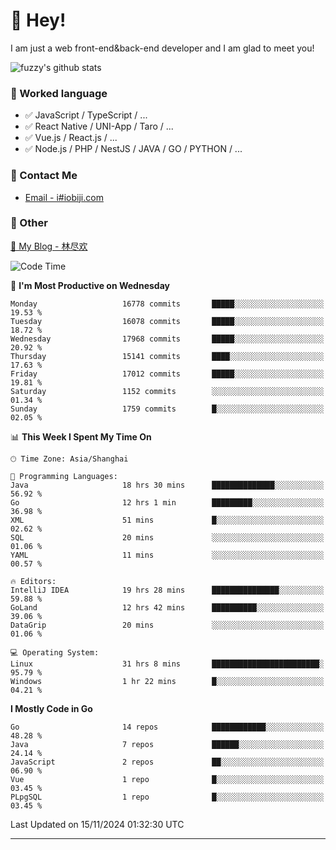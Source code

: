 # 👋 Hey!

I am just a web front-end&back-end developer and I am glad to meet you!

![fuzzy's github stats](https://github-readme-stats.vercel.app/api?username=JaydenForYou&&show_icons=true&&title_color=1abc9c&&icon_color=1abc9c)


### 📝 Worked language

- ✅ JavaScript / TypeScript / ...
- ✅ React Native / UNI-App / Taro / ...
- ✅ Vue.js / React.js / ...
- ✅ Node.js / PHP / NestJS / JAVA / GO / PYTHON / ...

### 📮 Contact Me

- [Email - i#iobiji.com](mailto:i@iobiji.com)


### 🤪 Other

[📌 My Blog - 林尽欢](https://iobiji.com)

<!--START_SECTION:waka-->
![Code Time](http://img.shields.io/badge/Code%20Time-1%2C245%20hrs%2055%20mins-blue)

📅 **I'm Most Productive on Wednesday** 

```text
Monday                   16778 commits       █████░░░░░░░░░░░░░░░░░░░░   19.53 % 
Tuesday                  16078 commits       █████░░░░░░░░░░░░░░░░░░░░   18.72 % 
Wednesday                17968 commits       █████░░░░░░░░░░░░░░░░░░░░   20.92 % 
Thursday                 15141 commits       ████░░░░░░░░░░░░░░░░░░░░░   17.63 % 
Friday                   17012 commits       █████░░░░░░░░░░░░░░░░░░░░   19.81 % 
Saturday                 1152 commits        ░░░░░░░░░░░░░░░░░░░░░░░░░   01.34 % 
Sunday                   1759 commits        █░░░░░░░░░░░░░░░░░░░░░░░░   02.05 % 
```


📊 **This Week I Spent My Time On** 

```text
🕑︎ Time Zone: Asia/Shanghai

💬 Programming Languages: 
Java                     18 hrs 30 mins      ██████████████░░░░░░░░░░░   56.92 % 
Go                       12 hrs 1 min        █████████░░░░░░░░░░░░░░░░   36.98 % 
XML                      51 mins             █░░░░░░░░░░░░░░░░░░░░░░░░   02.62 % 
SQL                      20 mins             ░░░░░░░░░░░░░░░░░░░░░░░░░   01.06 % 
YAML                     11 mins             ░░░░░░░░░░░░░░░░░░░░░░░░░   00.57 % 

🔥 Editors: 
IntelliJ IDEA            19 hrs 28 mins      ███████████████░░░░░░░░░░   59.88 % 
GoLand                   12 hrs 42 mins      ██████████░░░░░░░░░░░░░░░   39.06 % 
DataGrip                 20 mins             ░░░░░░░░░░░░░░░░░░░░░░░░░   01.06 % 

💻 Operating System: 
Linux                    31 hrs 8 mins       ████████████████████████░   95.79 % 
Windows                  1 hr 22 mins        █░░░░░░░░░░░░░░░░░░░░░░░░   04.21 % 
```

**I Mostly Code in Go** 

```text
Go                       14 repos            ████████████░░░░░░░░░░░░░   48.28 % 
Java                     7 repos             ██████░░░░░░░░░░░░░░░░░░░   24.14 % 
JavaScript               2 repos             ██░░░░░░░░░░░░░░░░░░░░░░░   06.90 % 
Vue                      1 repo              █░░░░░░░░░░░░░░░░░░░░░░░░   03.45 % 
PLpgSQL                  1 repo              █░░░░░░░░░░░░░░░░░░░░░░░░   03.45 % 
```




 Last Updated on 15/11/2024 01:32:30 UTC
<!--END_SECTION:waka-->
---
